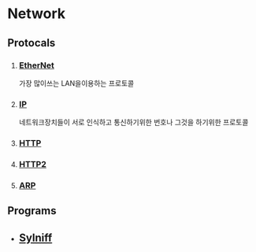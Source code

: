 # Network 

## Protocals

1. ### [EtherNet](./protocols/Ethernet.md)
    가장 많이쓰는 LAN을이용하는 프로토콜
2. ### [IP](./protocols/Ip.md)
    네트워크장치들이 서로 인식하고 통신하기위한 번호나 그것을 하기위한 프로토콜

3. ### [HTTP](./protocols/http1.md)

4. ### [HTTP2](./protocols/http2.md)

5. ### [ARP](./protocols/arp.md)

## Programs
- ## [Sylniff](./program/snifftool/sylniff.md)
